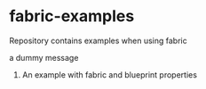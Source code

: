 fabric-examples
===============

Repository contains examples when using fabric

a dummy message
1. An example with fabric and blueprint properties
